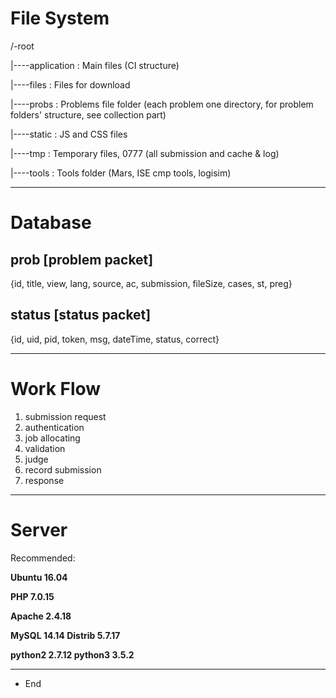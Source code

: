 # File System

/-root

|----application	:	Main files (CI structure)

|----files		:	Files for download

|----probs		:	Problems file folder (each problem one directory, for problem folders' structure, see collection part)

|----static		:	JS and CSS files

|----tmp		:	Temporary files, 0777 (all submission and cache & log)

|----tools		:	Tools folder (Mars, ISE cmp tools, logisim)

----

# Database

## prob	[problem packet]

{id, title, view, lang, source, ac, submission, fileSize, cases, st, preg}

## status	[status packet]

{id, uid, pid, token, msg, dateTime, status, correct}

----

# Work Flow

1. submission request
2. authentication
3. job allocating
4. validation
5. judge
6. record submission
7. response

----

# Server

Recommended:

**Ubuntu 16.04**

**PHP 7.0.15**

**Apache 2.4.18**

**MySQL 14.14 Distrib 5.7.17**

**python2 2.7.12	python3 3.5.2**

----

* End